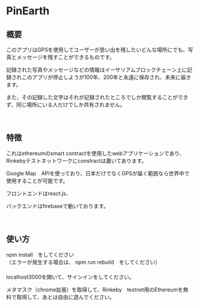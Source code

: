 # PinEarth  
   
## 概要

このアプリはGPSを使用してユーザーが思い出を残したいどんな場所にでも、写真とメッセージを残すことができるものです。　　　　　　　

記録された写真やメッセージなどの情報はイーサリアムブロックチェーン上に記録されこのアプリが停止しようが100年、200年と永遠に保存され、未来に届きます。　　　　　　

また、その記録した文字はそれが記録されたところでしか閲覧することができず、同じ場所にいる人だけでしか共有されません。　　　　

　　
  　　
    　　
      
## 特徴  
これはethereumのsmart contractを使用したwebアプリケーションであり、Rinkebyテストネットワークにconstractは置いてあります。　　　　　　

Google Map　APIを使っており、日本だけでなくGPSが届く範囲なら世界中で使用することが可能です。　　　　　　

フロントエンドはreact.js、　　　　　

バックエンドはfirebaseで動いております。　　　　　　


　　
  　　
    　　
      　　
        
## 使い方　　　    
npm install　をしてください    
（エラーが発生する場合は、 npm run rebuild　をしてください）   
　　　　　   
localhost3000を開いて、サインインをしてください。   
      
メタマスク（chrome拡張）を取得して、Rinkeby　testnet用のEthereumを無料で取得して、あとは自由に遊んでください。    

